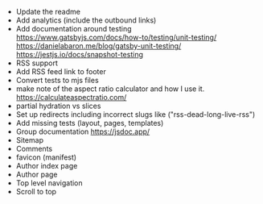 
- Update the readme
- Add analytics (include the outbound links)
- Add documentation around testing
    https://www.gatsbyjs.com/docs/how-to/testing/unit-testing/
    https://danielabaron.me/blog/gatsby-unit-testing/
    https://jestjs.io/docs/snapshot-testing
- RSS support
- Add RSS feed link to footer
- Convert tests to mjs files
- make note of the aspect ratio calculator and how I use it. https://calculateaspectratio.com/ 
- partial hydration vs slices
- Set up redirects including incorrect slugs like ("rss-dead-long-live-rss")
- Add missing tests (layout, pages, templates)
- Group documentation https://jsdoc.app/
- Sitemap
- Comments
- favicon (manifest)
- Author index page
- Author page
- Top level navigation
- Scroll to top